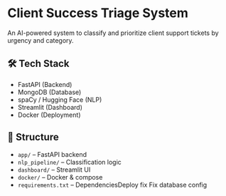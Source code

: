# Client Success Triage System

An AI-powered system to classify and prioritize client support tickets by urgency and category.

## 🛠 Tech Stack
- FastAPI (Backend)
- MongoDB (Database)
- spaCy / Hugging Face (NLP)
- Streamlit (Dashboard)
- Docker (Deployment)

## 📁 Structure
- `app/` – FastAPI backend
- `nlp_pipeline/` – Classification logic
- `dashboard/` – Streamlit UI
- `docker/` – Docker & compose
- `requirements.txt` – DependenciesD e p l o y   f i x  
 F i x   d a t a b a s e   c o n f i g  
 
